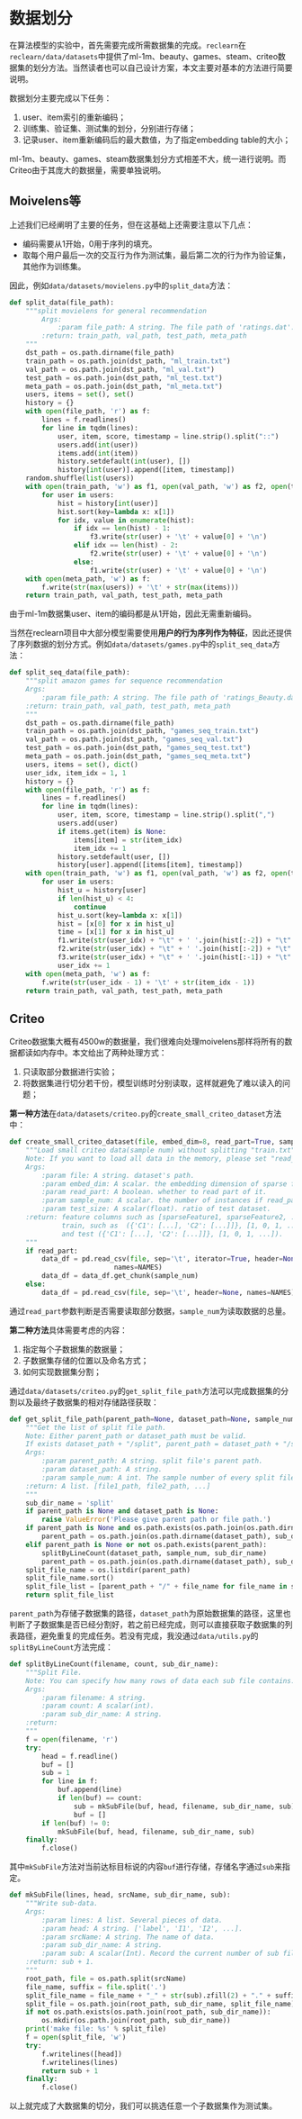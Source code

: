 # 数据划分

在算法模型的实验中，首先需要完成所需数据集的完成。`reclearn`在`reclearn/data/datasets`中提供了ml-1m、beauty、games、steam、criteo数据集的划分方法。当然读者也可以自己设计方案，本文主要对基本的方法进行简要说明。

数据划分主要完成以下任务：

1. user、item索引的重新编码；
2. 训练集、验证集、测试集的划分，分别进行存储；
3. 记录user、item重新编码后的最大数值，为了指定embedding table的大小；

ml-1m、beauty、games、steam数据集划分方式相差不大，统一进行说明。而Criteo由于其庞大的数据量，需要单独说明。



## Moivelens等

上述我们已经阐明了主要的任务，但在这基础上还需要注意以下几点：

- 编码需要从1开始，0用于序列的填充。
- 取每个用户最后一次的交互行为作为测试集，最后第二次的行为作为验证集，其他作为训练集。

因此，例如`data/datasets/movielens.py`中的`split_data`方法：

```python
def split_data(file_path):
    """split movielens for general recommendation
        Args:
            :param file_path: A string. The file path of 'ratings.dat'.
        :return: train_path, val_path, test_path, meta_path
    """
    dst_path = os.path.dirname(file_path)
    train_path = os.path.join(dst_path, "ml_train.txt")
    val_path = os.path.join(dst_path, "ml_val.txt")
    test_path = os.path.join(dst_path, "ml_test.txt")
    meta_path = os.path.join(dst_path, "ml_meta.txt")
    users, items = set(), set()
    history = {}
    with open(file_path, 'r') as f:
        lines = f.readlines()
        for line in tqdm(lines):
            user, item, score, timestamp = line.strip().split("::")
            users.add(int(user))
            items.add(int(item))
            history.setdefault(int(user), [])
            history[int(user)].append([item, timestamp])
    random.shuffle(list(users))
    with open(train_path, 'w') as f1, open(val_path, 'w') as f2, open(test_path, 'w') as f3:
        for user in users:
            hist = history[int(user)]
            hist.sort(key=lambda x: x[1])
            for idx, value in enumerate(hist):
                if idx == len(hist) - 1:
                    f3.write(str(user) + '\t' + value[0] + '\n')
                elif idx == len(hist) - 2:
                    f2.write(str(user) + '\t' + value[0] + '\n')
                else:
                    f1.write(str(user) + '\t' + value[0] + '\n')
    with open(meta_path, 'w') as f:
        f.write(str(max(users)) + '\t' + str(max(items)))
    return train_path, val_path, test_path, meta_path
```

由于ml-1m数据集user、item的编码都是从1开始，因此无需重新编码。

当然在reclearn项目中大部分模型需要使用**用户的行为序列作为特征**，因此还提供了序列数据的划分方式。例如`data/datasets/games.py`中的`split_seq_data`方法：

```python
def split_seq_data(file_path):
    """split amazon games for sequence recommendation
    Args:
        :param file_path: A string. The file path of 'ratings_Beauty.dat'.
    :return: train_path, val_path, test_path, meta_path
    """
    dst_path = os.path.dirname(file_path)
    train_path = os.path.join(dst_path, "games_seq_train.txt")
    val_path = os.path.join(dst_path, "games_seq_val.txt")
    test_path = os.path.join(dst_path, "games_seq_test.txt")
    meta_path = os.path.join(dst_path, "games_seq_meta.txt")
    users, items = set(), dict()
    user_idx, item_idx = 1, 1
    history = {}
    with open(file_path, 'r') as f:
        lines = f.readlines()
        for line in tqdm(lines):
            user, item, score, timestamp = line.strip().split(",")
            users.add(user)
            if items.get(item) is None:
                items[item] = str(item_idx)
                item_idx += 1
            history.setdefault(user, [])
            history[user].append([items[item], timestamp])
    with open(train_path, 'w') as f1, open(val_path, 'w') as f2, open(test_path, 'w') as f3:
        for user in users:
            hist_u = history[user]
            if len(hist_u) < 4:
                continue
            hist_u.sort(key=lambda x: x[1])
            hist = [x[0] for x in hist_u]
            time = [x[1] for x in hist_u]
            f1.write(str(user_idx) + "\t" + ' '.join(hist[:-2]) + "\t" + ' '.join(time[:-2]) + '\n')
            f2.write(str(user_idx) + "\t" + ' '.join(hist[:-2]) + "\t" + ' '.join(time[:-2]) + "\t" + hist[-2] + '\n')
            f3.write(str(user_idx) + "\t" + ' '.join(hist[:-1]) + "\t" + ' '.join(time[:-1]) + "\t" + hist[-1] + '\n')
            user_idx += 1
    with open(meta_path, 'w') as f:
        f.write(str(user_idx - 1) + '\t' + str(item_idx - 1))
    return train_path, val_path, test_path, meta_path
```



## Criteo

Criteo数据集大概有4500w的数据量，我们很难向处理moivelens那样将所有的数据都读如内存中。本文给出了两种处理方式：

1. 只读取部分数据进行实验；
2. 将数据集进行切分若干份，模型训练时分别读取，这样就避免了难以读入的问题；

**第一种方法**在`data/datasets/criteo.py`的`create_small_criteo_dataset`方法中：

```python
def create_small_criteo_dataset(file, embed_dim=8, read_part=True, sample_num=100000, test_size=0.2):
    """Load small criteo data(sample num) without splitting "train.txt".
    Note: If you want to load all data in the memory, please set "read_part" to False.
    Args:
        :param file: A string. dataset's path.
        :param embed_dim: A scalar. the embedding dimension of sparse features.
        :param read_part: A boolean. whether to read part of it.
        :param sample_num: A scalar. the number of instances if read_part is True.
        :param test_size: A scalar(float). ratio of test dataset.
    :return: feature columns such as [sparseFeature1, sparseFeature2, ...],
             train, such as  ({'C1': [...], 'C2': [...]]}, [1, 0, 1, ...])
             and test ({'C1': [...], 'C2': [...]]}, [1, 0, 1, ...]).
    """
    if read_part:
        data_df = pd.read_csv(file, sep='\t', iterator=True, header=None,
                          names=NAMES)
        data_df = data_df.get_chunk(sample_num)
    else:
        data_df = pd.read_csv(file, sep='\t', header=None, names=NAMES)
```

通过`read_part`参数判断是否需要读取部分数据，`sample_num`为读取数据的总量。



**第二种方法**具体需要考虑的内容：

1. 指定每个子数据集的数据量；
2. 子数据集存储的位置以及命名方式；
3. 如何实现数据集分割；

通过`data/datasets/criteo.py`的`get_split_file_path`方法可以完成数据集的分割以及最终子数据集的相对存储路径获取：

```python
def get_split_file_path(parent_path=None, dataset_path=None, sample_num=5000000):
    """Get the list of split file path.
    Note: Either parent_path or dataset_path must be valid.
    If exists dataset_path + "/split", parent_path = dataset_path + "/split".
    Args:
        :param parent_path: A string. split file's parent path.
        :param dataset_path: A string.
        :param sample_num: A int. The sample number of every split file.
    :return: A list. [file1_path, file2_path, ...]
    """
    sub_dir_name = 'split'
    if parent_path is None and dataset_path is None:
        raise ValueError('Please give parent path or file path.')
    if parent_path is None and os.path.exists(os.path.join(os.path.dirname(dataset_path), sub_dir_name)):
        parent_path = os.path.join(os.path.dirname(dataset_path), sub_dir_name)
    elif parent_path is None or not os.path.exists(parent_path):
        splitByLineCount(dataset_path, sample_num, sub_dir_name)
        parent_path = os.path.join(os.path.dirname(dataset_path), sub_dir_name)
    split_file_name = os.listdir(parent_path)
    split_file_name.sort()
    split_file_list = [parent_path + "/" + file_name for file_name in split_file_name if file_name[-3:] == 'txt']
    return split_file_list
```

`parent_path`为存储子数据集的路径，`dataset_path`为原始数据集的路径，这里也判断了子数据集是否已经分割好，若之前已经完成，则可以直接获取子数据集的列表路径，避免重复的完成任务。若没有完成，我没通过`data/utils.py`的`splitByLineCount`方法完成：

```python
def splitByLineCount(filename, count, sub_dir_name):
    """Split File.
    Note: You can specify how many rows of data each sub file contains.
    Args:
        :param filename: A string.
        :param count: A scalar(int).
        :param sub_dir_name: A string.
    :return:
    """
    f = open(filename, 'r')
    try:
        head = f.readline()
        buf = []
        sub = 1
        for line in f:
            buf.append(line)
            if len(buf) == count:
                sub = mkSubFile(buf, head, filename, sub_dir_name, sub)
                buf = []
        if len(buf) != 0:
            mkSubFile(buf, head, filename, sub_dir_name, sub)
    finally:
        f.close()
```

其中`mkSubFile`方法对当前达标目标说的内容`buf`进行存储，存储名字通过`sub`来指定。

```python
def mkSubFile(lines, head, srcName, sub_dir_name, sub):
    """Write sub-data.
    Args:
        :param lines: A list. Several pieces of data.
        :param head: A string. ['label', 'I1', 'I2', ...].
        :param srcName: A string. The name of data.
        :param sub_dir_name: A string.
        :param sub: A scalar(Int). Record the current number of sub file.
    :return: sub + 1.
    """
    root_path, file = os.path.split(srcName)
    file_name, suffix = file.split('.')
    split_file_name = file_name + "_" + str(sub).zfill(2) + "." + suffix
    split_file = os.path.join(root_path, sub_dir_name, split_file_name)
    if not os.path.exists(os.path.join(root_path, sub_dir_name)):
        os.mkdir(os.path.join(root_path, sub_dir_name))
    print('make file: %s' % split_file)
    f = open(split_file, 'w')
    try:
        f.writelines([head])
        f.writelines(lines)
        return sub + 1
    finally:
        f.close()
```

以上就完成了大数据集的切分，我们可以挑选任意一个子数据集作为测试集。